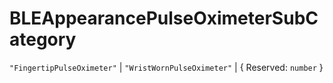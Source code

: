 # **BLEAppearancePulseOximeterSubCategory**
`"FingertipPulseOximeter"` | `"WristWornPulseOximeter"` | {
  Reserved: `number`
}